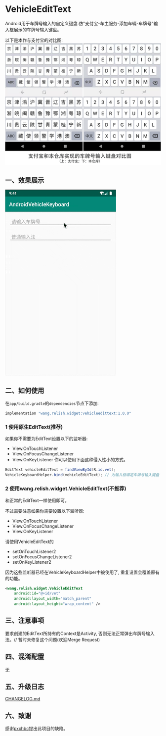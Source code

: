 # VehicleEditText

Android用于车牌号输入的自定义键盘.仿"支付宝-车主服务-添加车辆-车牌号"输入框展示的车牌号输入键盘。

以下是本作与支付宝的对比图:
![对比图](./art/compare.png)

## 一、效果展示

![效果展示](./art/view.gif)

## 二、如何使用

在`app/build.gradle`的`dependencies`节点下添加:
```groovy
implementation "wang.relish.widget:vehicleedittext:1.0.0"
```

### 1 使用原生EditText(**推荐**)
如果你不需要为EditText设置以下的监听器:
- View.OnTouchListener
- View.OnFocusChangeListener
- View.OnKeyListener
你可以使用下面这种侵入性小的方式。

```java
EditText vehicleEditText = findViewById(R.id.vet);
VehicleKeyboardHelper.bind(vehicleEditText); // 为输入框绑定车牌号输入键盘
```

### 2 使用wang.relish.widget.VehicleEditText(不推荐)

和正常的EditText一样使用即可。

不过需要注意如果你需要设置以下监听器:
- View.OnTouchListener
- View.OnFocusChangeListener
- View.OnKeyListener

请使用VehicleEditText的
- setOnTouchListener2
- setOnFocusChangeListener2
- setOnKeyListener2

因为这些监听器已经在VehicleKeyboardHelper中被使用了, 重复设置会覆盖原有的功能。

```xml
<wang.relish.widget.VehicleEditText
    android:id="@+id/vet"
    android:layout_width="match_parent"
    android:layout_height="wrap_content" />
```

## 三、注意事项

要求创建的EditText所持有的Context是Activity, 否则无法正常弹出车牌号输入法。// 暂时未修复这个问题(欢迎Merge Request)

## 四、混淆配置

无

## 五、升级日志

[CHANGELOG.md](./CHANGELOG.md)

## 六、致谢

感谢[pxxhbc](https://github.com/pxxhbc)提出此项目的缺陷。